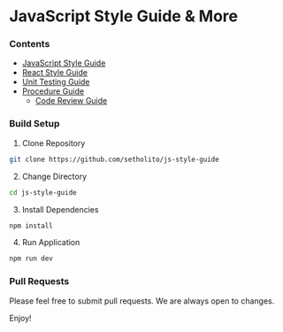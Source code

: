# JavaScript Style Guide & More

### Contents

* [JavaScript Style Guide](/src/markdown/javascript-guide.md)
* [React Style Guide](/src/markdown/react-guide.md)
* [Unit Testing Guide](/src/markdown/unit-testing-guide.md)
* [Procedure Guide](/src/markdown/procedure-guide.md)
  * [Code Review Guide](/src/markdown/code-review-guide.md)

### Build Setup

1. Clone Repository

```bash
git clone https://github.com/setholito/js-style-guide
```

2. Change Directory

```bash
cd js-style-guide
```

3. Install Dependencies

```bash
npm install
```

4. Run Application

```bash
npm run dev
```

### Pull Requests

Please feel free to submit pull requests. We are always open to changes.

Enjoy!